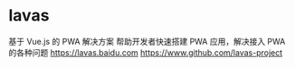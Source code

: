 # lavas

基于 Vue.js 的 PWA 解决方案
帮助开发者快速搭建 PWA 应用，解决接入 PWA 的各种问题
<https://lavas.baidu.com>
<https://www.github.com/lavas-project>

